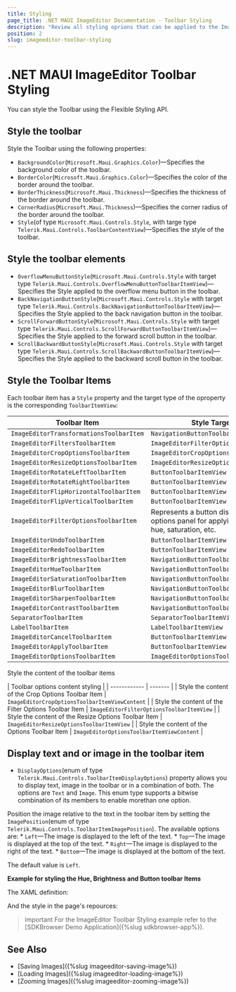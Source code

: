 ```yaml
---
title: Styling
page_title: .NET MAUI ImageEditor Documentation - Toolbar Styling
description: "Review all styling oprions that can be applied to the ImageEditor toolbar for .NET MAUI."
position: 2
slug: imageeditor-toolbar-styling
---
```


# .NET MAUI ImageEditor Toolbar Styling

You can style the Toolbar using the Flexible Styling API.

## Style the toolbar

Style the Toolbar using the following properties:

* `BackgroundColor`(`Microsoft.Maui.Graphics.Color`)&mdash;Specifies the background color of the toolbar.
* `BorderColor`(`Microsoft.Maui.Graphics.Color`)&mdash;Specifies the color of the border around the toolbar.
* `BorderThickness`(`Microsoft.Maui.Thickness`)&mdash;Specifies the thickness of the border around the toolbar.
* `CornerRadius`(`Microsoft.Maui.Thickness`)&mdash;Specifies the corner radius of the border around the toolbar.
* `Style`(of type `Microsoft.Maui.Controls.Style`, with targe type `Telerik.Maui.Controls.ToolbarContentView`)&mdash;Specifies the style of the toolbar. 

## Style the toolbar elements

* `OverflowMenuButtonStyle`(`Microsoft.Maui.Controls.Style` with target type `Telerik.Maui.Controls.OverflowMenuButtonToolbarItemView`)&mdash;Specifies the Style applied to the overflow menu button in the toolbar. 
* `BackNavigationButtonStyle`(`Microsoft.Maui.Controls.Style` with target type `Telerik.Maui.Controls.BackNavigationButtonToolbarItemView`)&mdash;Specifies the Style applied to the back navigation button in the toolbar. 
* `ScrollForwardButtonStyle`(`Microsoft.Maui.Controls.Style` with target type `Telerik.Maui.Controls.ScrollForwardButtonToolbarItemView`)&mdash;Specifies the Style applied to the forward scroll button in the toolbar. 
* `ScrollBackwardButtonStyle`(`Microsoft.Maui.Controls.Style` with target type `Telerik.Maui.Controls.ScrollBackwardButtonToolbarItemView`)&mdash;Specifies the Style applied to the backward scroll button in the toolbar. 

## Style the Toolbar Items

Each toolbar item has a `Style` property and the target type of the oproperty is the corresponding `ToolbarItemView`:

| Toolbar Item | Style Target type |
| ------------ | ------- |
| `ImageEditorTransformationsToolbarItem` | `NavigationButtonToolbarItem` |
| `ImageEditorFiltersToolbarItem` | `ImageEditorFilterOptionsToolbarItemView` |
| `ImageEditorCropOptionsToolbarItem` | `ImageEditorCropOptionsToolbarItemView` |
| `ImageEditorResizeOptionsToolbarItem` | `ImageEditorResizeOptionsToolbarItemView` |
| `ImageEditorRotateLeftToolbarItem` | `ButtonToolbarItemView` |
| `ImageEditorRotateRightToolbarItem` | `ButtonToolbarItemView` |
| `ImageEditorFlipHorizontalToolbarItem` | `ButtonToolbarItemView` |
| `ImageEditorFlipVerticalToolbarItem` | `ButtonToolbarItemView` |
| `ImageEditorFilterOptionsToolbarItem` | Represents a button displaying a filter options panel for applying filters like blur, hue, saturation, etc. |
| `ImageEditorUndoToolbarItem` | `ButtonToolbarItemView` |
| `ImageEditorRedoToolbarItem` | `ButtonToolbarItemView` |
| `ImageEditorBrightnessToolbarItem` | `NavigationButtonToolbarItemView` |
| `ImageEditorHueToolbarItem` | `NavigationButtonToolbarItemView` |
| `ImageEditorSaturationToolbarItem` | `NavigationButtonToolbarItemView` |
| `ImageEditorBlurToolbarItem` | `NavigationButtonToolbarItemView` |
| `ImageEditorSharpenToolbarItem` | `NavigationButtonToolbarItemView` |
| `ImageEditorContrastToolbarItem` | `NavigationButtonToolbarItemView` |
| `SeparatorToolbarItem` | `SeparatorToolbarItemView` |
| `LabelToolbarItem` | `LabelToolbarItemView` |
| `ImageEditorCancelToolbarItem` | `ButtonToolbarItemView` |
| `ImageEditorApplyToolbarItem` | `ButtonToolbarItemView` |
| `ImageEditorOptionsToolbarItem` | `ImageEditorOptionsToolbarItemView` |

Style the content of the toolbar items 

| Toolbar options content styling |
| ------------ | ------- |
| Style the content of the Crop Options Toolbar Item | `ImageEditorCropOptionsToolbarItemViewContent` |
| Style the content of the Filter Options Toolbar Item | `ImageEditorFilterOptionsToolbarItemView` |
| Style the content of the Resize Options Toolbar Item | `ImageEditorResizeOptionsToolbarItemView` |
| Style the content of the Options Toolbar Item | `ImageEditorOptionsToolbarItemViewContent` |

##  Display text and or image in the toolbar item 

* `DisplayOptions`(enum of type `Telerik.Maui.Controls.ToolbarItemDisplayOptions`) property allows you to display text, image in the toolbar or in a combination of both. The options are `Text` and `Image`. This enum type supports a bitwise combination of its members to enable morethan one option.

 Position the image relative to the text in the toolbar item by setting the `ImagePosition`(enum of type `Telerik.Maui.Controls.ToolbarItemImagePosition`). The available options are: 
	* `Left`&mdash;The image is displayed to the left of the text.
	* `Top`&mdash;The image is displayed at the top of the text.
	* `Right`&mdash;The image is displayed to the right of the text.
	* `Bottom`&mdash;The image is displayed at the bottom of the text.
 
The default value is `Left`.

**Example for styling the Hue, Brightness and Button toolbar Items**

The XAML definition: 

<snippet id='imageeditor-toolbar-styling'/>

And the style in the page's repources: 

<snippet id='imageeditor-styling-button-toolbar-style'/>

>important For the ImageEditor Toolbar Styling example refer to the [SDKBrowser Demo Application]({%slug sdkbrowser-app%}).

## See Also

- [Saving Images]({%slug imageeditor-saving-image%})
- [Loading Images]({%slug imageeditor-loading-image%})
- [Zooming Images]({%slug imageeditor-zooming-image%})
